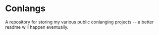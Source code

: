 # Conlangs

A repository for storing my various public conlanging projects -- a better readme will happen eventually.
